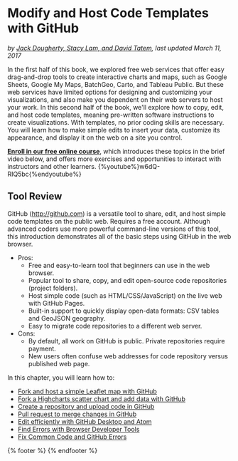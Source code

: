 # Modify and Host Code Templates with GitHub
*by [Jack Dougherty, Stacy Lam, and David Tatem](../introduction/who.md), last updated March 11, 2017*

In the first half of this book, we explored free web services that offer easy drag-and-drop tools to create interactive charts and maps, such as Google Sheets, Google My Maps, BatchGeo, Carto, and Tableau Public. But these web services have limited options for designing and customizing your visualizations, and also make you dependent on their web servers to host your work. In this second half of the book, we'll explore how to copy, edit, and host code templates, meaning pre-written software instructions to create visualizations. With templates, no prior coding skills are necessary. You will learn how to make simple edits to insert your data, customize its appearance, and display it on the web on a site you control.

**[Enroll in our free online course](../../enroll)**, which introduces these topics in the brief video below, and offers more exercises and opportunities to interact with instructors and other learners.
{%youtube%}w6dQ-RIQ5bc{%endyoutube%}

## Tool Review
GitHub (http://github.com) is a versatile tool to share, edit, and host simple code templates on the public web. Requires a free account. Although advanced coders use more powerful command-line versions of this tool, this introduction demonstrates all of the basic steps using GitHub in the web browser.
- Pros:
  - Free and easy-to-learn tool that beginners can use in the web browser.
  - Popular tool to share, copy, and edit open-source code repositories (project folders).
  - Host simple code (such as HTML/CSS/JavaScript) on the live web with GitHub Pages.
  - Built-in support to quickly display open-data formats: CSV tables and GeoJSON geography.
  - Easy to migrate code repositories to a different web server.
- Cons:
  - By default, all work on GitHub is public. Private repositories require payment.
  - New users often confuse web addresses for code repository versus published web page.

In this chapter, you will learn how to:
- [Fork and host a simple Leaflet map with GitHub](fork-leaflet)
- [Fork a Highcharts scatter chart and add data with GitHub](fork-highcharts)
- [Create a repository and upload code in GitHub](create-repo)
- [Pull request to merge changes in GitHub](pull-request)
- [Edit efficiently with GitHub Desktop and Atom](desktop-atom)
- [Find Errors with Browser Developer Tools](find)
- [Fix Common Code and GitHub Errors](fix)

{% footer %}
{% endfooter %}
